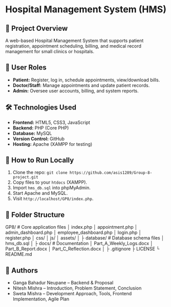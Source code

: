 # Hospital Management System (HMS)

## 📌 Project Overview
A web-based Hospital Management System that supports patient registration, appointment scheduling, billing, and medical record management for small clinics or hospitals.

## 👥 User Roles
- **Patient:** Register, log in, schedule appointments, view/download bills.
- **Doctor/Staff:** Manage appointments and update patient records.
- **Admin:** Oversee user accounts, billing, and system reports.

## 🛠️ Technologies Used
- **Frontend:** HTML5, CSS3, JavaScript
- **Backend:** PHP (Core PHP)
- **Database:** MySQL
- **Version Control:** GitHub
- **Hosting:** Apache (XAMPP for testing)

## 🚀 How to Run Locally
1. Clone the repo: `git clone https://github.com/asis1289/Group-8-project.git`
2. Copy files to your `htdocs` (XAMPP).
3. Import `hms_db.sql` into phpMyAdmin.
4. Start Apache and MySQL.
5. Visit `http://localhost/GP8/index.php`.

## 📂 Folder Structure

 GP8/                            # Core application files
│    index.php
│    appointment.php
│   admin_dashboard.php
│    employee_dashboard.php
│    login.php
│   register.php
│    css/
│    js/
│    assets/
│
├ database/                      # Database schema files
│   hms_db.sql
│
├  docs/                          # Documentation
│    Part_A_Weekly_Logs.docx
│    Part_B_Report.docx
│   Part_C_Reflection.docx
│
├  .gitignore
├  LICENSE
└  README.md


## 📄 Authors
- Ganga Bahadur Neupane – Backend & Proposal
- Nitesh Mishra – Introduction, Problem Statement, Conclusion
- Sweta Mishra – Development Approach, Tools, Frontend Implementation, Agile Plan


